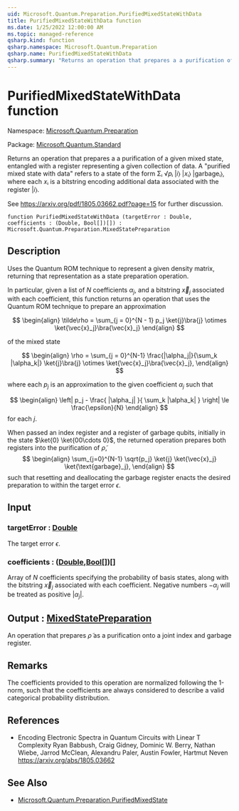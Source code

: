 ```yaml
---
uid: Microsoft.Quantum.Preparation.PurifiedMixedStateWithData
title: PurifiedMixedStateWithData function
ms.date: 1/25/2022 12:00:00 AM
ms.topic: managed-reference
qsharp.kind: function
qsharp.namespace: Microsoft.Quantum.Preparation
qsharp.name: PurifiedMixedStateWithData
qsharp.summary: "Returns an operation that prepares a a purification of a given mixed\rstate, entangled with a register representing a given collection of data.\rA \"purified mixed state with data\" refers to a state of the form Σᵢ √\U0001D45Dᵢ |\U0001D456⟩ |\U0001D465ᵢ⟩ |garbageᵢ⟩,\rwhere each \U0001D465ᵢ is a bitstring encoding additional data associated with the register |\U0001D456⟩.\r\rSee https://arxiv.org/pdf/1805.03662.pdf?page=15 for further discussion."
---
```


# PurifiedMixedStateWithData function

Namespace: [Microsoft.Quantum.Preparation](xref:Microsoft.Quantum.Preparation)

Package: [Microsoft.Quantum.Standard](https://nuget.org/packages/Microsoft.Quantum.Standard)


Returns an operation that prepares a a purification of a given mixed
state, entangled with a register representing a given collection of data.
A "purified mixed state with data" refers to a state of the form Σᵢ √𝑝ᵢ |𝑖⟩ |𝑥ᵢ⟩ |garbageᵢ⟩,
where each 𝑥ᵢ is a bitstring encoding additional data associated with the register |𝑖⟩.

See https://arxiv.org/pdf/1805.03662.pdf?page=15 for further discussion.

```qsharp
function PurifiedMixedStateWithData (targetError : Double, coefficients : (Double, Bool[])[]) : Microsoft.Quantum.Preparation.MixedStatePreparation
```


## Description

Uses the Quantum ROM technique to represent a given density matrix,
returning that representation as a state preparation operation.

In particular, given a list of $N$ coefficients $\alpha_j$, and a
bitstring $\vec{x}_j$ associated with each coefficient, this
function returns an operation that uses the Quantum ROM technique to
prepare an approximation

$$
\begin{align}
\tilde\rho = \sum_{j = 0}^{N - 1} p_j \ket{j}\bra{j} \otimes \ket{\vec{x}_j}\bra{\vec{x}_j}
\end{align}
$$

of the mixed state

$$
\begin{align}
\rho = \sum_{j = 0}^{N-1} \frac{|\alpha_j|}{\sum_k |\alpha_k|} \ket{j}\bra{j} \otimes \ket{\vec{x}_j}\bra{\vec{x}_j},
\end{align}
$$

where each $p_j$ is an approximation to the given coefficient $\alpha_j$
such that

$$
\begin{align}
\left| p_j - \frac{ |\alpha_j| }{ \sum_k |\alpha_k| } \right| \le \frac{\epsilon}{N}
\end{align}
$$
for each $j$.

When passed an index register and a register of garbage qubits,
initially in the state $\ket{0} \ket{00\cdots 0}$, the returned operation
prepares both registers into the purification of $\tilde \rho$,
$$
\begin{align}
\sum_{j=0}^{N-1} \sqrt{p_j} \ket{j} \ket{\vec{x}_j} \ket{\text{garbage}_j},
\end{align}
$$
such that resetting and deallocating the garbage register enacts the
desired preparation to within the target error $\epsilon$.

## Input

### targetError : [Double](xref:microsoft.quantum.qsharp.valueliterals#double-literals)

The target error $\epsilon$.


### coefficients : ([Double](xref:microsoft.quantum.qsharp.valueliterals#double-literals),[Bool](xref:microsoft.quantum.qsharp.valueliterals#bool-literals)[])[]

Array of $N$ coefficients specifying the probability of basis states,
along with the bitstring $\vec{x}_j$ associated with each coefficient.
Negative numbers $-\alpha_j$ will be treated as positive $|\alpha_j|$.



## Output : [MixedStatePreparation](xref:Microsoft.Quantum.Preparation.MixedStatePreparation)

An operation that prepares $\tilde \rho$ as a purification onto a joint
index and garbage register.

## Remarks

The coefficients provided to this operation are normalized following the
1-norm, such that the coefficients are always considered to describe a
valid categorical probability distribution.

## References

- Encoding Electronic Spectra in Quantum Circuits with Linear T Complexity
  Ryan Babbush, Craig Gidney, Dominic W. Berry, Nathan Wiebe, Jarrod McClean, Alexandru Paler, Austin Fowler, Hartmut Neven
  https://arxiv.org/abs/1805.03662

## See Also

- [Microsoft.Quantum.Preparation.PurifiedMixedState](xref:Microsoft.Quantum.Preparation.PurifiedMixedState)

